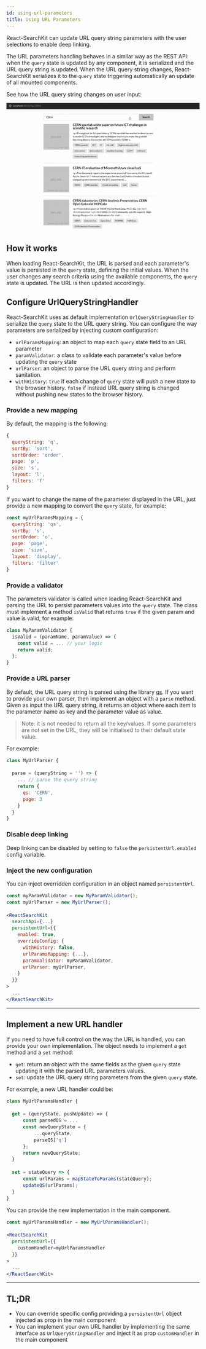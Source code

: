 ```yaml
---
id: using-url-parameters
title: Using URL Parameters
---
```


React-SearchKit can update URL query string parameters with the user selections to enable deep linking.

The URL parameters handling behaves in a similar way as the REST API: when the `query` state is updated by any component, it is serialized and the URL query string is updated.
When the URL query string changes, React-SearchKit serializes it to the `query` state triggering automatically an update of all mounted components.

See how the URL query string changes on user input:

![Screenshot showing the URL parameters](assets/url_params.gif)

## How it works

When loading React-SearchKit, the URL is parsed and each parameter's value is persisted in the `query` state, defining the initial values.
When the user changes any search criteria using the available components, the `query` state is updated. The URL is then updated accordingly.

## Configure UrlQueryStringHandler

React-SearchKit uses as default implementation `UrlQueryStringHandler` to serialize the `query` state to the URL query string.
You can configure the way parameters are serialized by injecting custom configuration:

* `urlParamsMapping`: an object to map each `query` state field to an URL parameter
* `paramValidator`: a class to validate each parameter's value before updating the `query` state
* `urlParser`: an object to parse the URL query string and perform sanitation.
* `withHistory`: `true` if each change of `query` state will push a new state to the browser history. `false` if instead URL query string is changed without pushing new states to the browser history.

### Provide a new mapping

By default, the mapping is the following:
```js
{
  queryString: 'q',
  sortBy: 'sort',
  sortOrder: 'order',
  page: 'p',
  size: 's',
  layout: 'l',
  filters: 'f'
}
```

If you want to change the name of the parameter displayed in the URL, just provide a new mapping to convert the `query` state, for example:

```js
const myUrlParamsMapping = {
  queryString: 'qs',
  sortBy: 's',
  sortOrder: 'o',
  page: 'page',
  size: 'size',
  layout: 'display',
  filters: 'filter'
}
```

### Provide a validator

The parameters validator is called when loading React-SearchKit and parsing the URL to persist parameters values into the `query` state.
The class must implement a method `isValid` that returns `true` if the given param and value is valid, for example:

```js
class MyParamValidator {
  isValid = (paramName, paramValue) => {
    const valid = ... // your logic
    return valid;
  };
}
```

### Provide a URL parser

By default, the URL query string is parsed using the library [qs](https://github.com/ljharb/qs). If you want to provide your own parser, then implement an object with a `parse` method. Given as input the URL query string, it returns an object where each item is the parameter name as key and the parameter value as value.

> Note: it is not needed to return all the key/values. If some parameters are not set in the URL, they will be initialised to their default state value.

For example:

```js
class MyUrlParser {

  parse = (queryString = '') => {
    ... // parse the query string
    return {
      qs: 'CERN',
      page: 3
    }
  }
}
```

### Disable deep linking

Deep linking can be disabled by setting to `false` the `persistentUrl.enabled` config variable.

### Inject the new configuration

You can inject overridden configuration in an object named `persistentUrl`.

```jsx
const myParamValidator = new MyParamValidator();
const myUrlParser = new MyUrlParser();

<ReactSearchKit
  searchApi={...}
  persistentUrl={{
    enabled: true,
    overrideConfig: {
      withHistory: false,
      urlParamsMapping: {...},
      paramValidator: myParamValidator,
      urlParser: myUrlParser,
    }
  }}
>
  ...
</ReactSearchKit>
```

---

## Implement a new URL handler

If you need to have full control on the way the URL is handled, you can provide your own implementation.
The object needs to implement a `get` method and a `set` method:

* `get`: return an object with the same fields as the given `query` state updating it with the parsed URL parameters values.
* `set`: update the URL query string parameters from the given `query` state.

For example, a new URL handler could be:

```js
class MyUrlParamsHandler {

  get = (queryState, pushUpdate) => {
      const parsedQS = ...
      const newQueryState = {
          ...queryState,
          parseQS['q']
      };
      return newQueryState;
  }

  set = stateQuery => {
      const urlParams = mapStateToParams(stateQuery);
      updateQS(urlParams);
  }
}
```

You can provide the new implementation in the main component.

```jsx
const myUrlParamsHandler = new MyUrlParamsHandler();

<ReactSearchKit
  persistentUrl={{
    customHandler=myUrlParamsHandler
  }}
>
  ...
</ReactSearchKit>
```

---

## TL;DR

* You can override specific config providing a `persistentUrl` object injected as prop in the main component
* You can implement your own URL handler by implementing the same interface as `UrlQueryStringHandler` and inject it as prop `customHandler` in the main component

